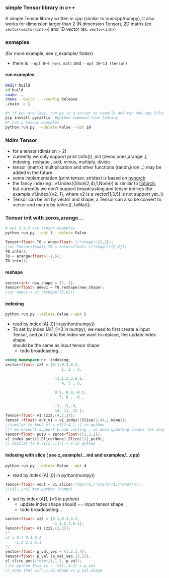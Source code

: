 
### simple Tensor library in c++

A simple Tensor library written in cpp (similar to numcpp/numpy), it also works for dimension larger than 2 (N dimension Tensor), 2D matrix (ex. `vector<vector<int>>`)   and 1D vector  (ex. `vector<int>`)     

### exmaples 
(for more example, see z_example/ folder) 
- there is `--opt 0~6 (vec_mat)` and `--opt 10~13 (tensor)`

####  run examples

```sh
mkdir build 
cd build
cmake ..
cmake --build . --config Release  
./main -o 1

#* if you are lazy, run.py is a script to compile and run the cpp files 
pip install pyrallis  #python command line library
#* run a tensor examples
python run.py  --delete False --opt 10
```

### Ndim Tensor 

- for a tensor (dimision > 2)  
- currently we only support print (info()) ,init (zeros,ones,arange..), indexing, reshape , add, minus, multiply, divide
- tensor (matrix) multiplication and other functions (randn,kron...) may be added in the future 
- some implementation (print tensor, strides) is based on [pynorch](https://github.com/lucasdelimanogueira/PyNorch)  
- the fancy indexing : v1.index({Slice(2,4),1,None}) is similar to [libtorch](https://docs.pytorch.org/cppdocs/notes/tensor_indexing.html), but currently we don't support broadcasting and tensor indices (for example v1.index({v2, 1}, where v2 is a vector[1,3,5] is not support yet..))
- Tensor can be init by vector and shape, a Tensor can also be convert to vector and matrix by toVec(), toMat();

### Tensor init with zeros,arange...
```sh
# opt 3,4,5 are tensor examples
python run.py --opt 3 --delete False
```

```cpp
Tensor<float> T0 = ones<float> (/*shape*/{2,2});
//or Tensor<float> T0 = zeros<float> (/*shape*/{2,2});
T0.info(); 
T0 = arange<float>(-1,6); 
T0.info(); 
```

#### reshape
```cpp
vector<int> new_shape = {2,-1};
Tensor<float> newv1 = T0.reshape(new_shape);
//or newv1 = v1.reshape({1,6});
```

#### indexing 
```sh
python run.py --delete False --opt 5
```

- read by index  (A[:,0] in python(numpy))
- To set by index (A[1,:]=3 in numpy), we need to first create a input Tensor, 
and put it into the index we want to replace, the update index shape   
should be the same as input tensor shape  
  - todo broadcasting...
```cpp
using namespace nc::indexing; 
vector<float> zz2 = {0.1,0.3,0.2,
                         1, 2 , 3, 

                      -1.1,2.3,6.1,
                         4, 5 , 6, 

                      0.9, 0.8,-0.5,
                        7, 8 ,  8 , 

                      -3, -2,-9,
                      10, 11, 12 };
Tensor<float> v1 {zz2,{4,2,3}};
Tensor <float> out_v1 = v1.index({Slice(2,4),1,None});
//similar to #out_v1 = v1[2:4,1,:] in python
//* we haven't support broad casting , so when updating values the shape have to be the same  
Tensor<float> put0 = zeros<float>({1,2,2});
v1.index_put({2,Slice(None),Slice(1)},put0);
// similar to # v1[2,:,1:] = 0 in python
```


#### indexing with slice ( see z_example/...md and examples/...cpp)
```sh
python run.py --delete False --opt 4 
```
- read by index  (A[:,0] in python(numpy))
```cpp
Tensor<float> vout = v1.slice(/*dim*/1,/*start*/1,/*end*/4);
//v1[:,1:4] #in python (numpy)
```
- set by index (A[1,:]=3 in python)
  - update index shape should == input tensor shape  
  - todo broadcasting...

```cpp
vector<float> zz2 = {0.1,0.3,0.2,
                     -1.1,2.3,6.1};
Tensor<float> v1 {zz2,{2,3}};
/*
v1 = 0.1 0.3 0.2  
    -1.1 2.3 6.1
*/
vector<float> p_val_vec = {1,2,3,4}; 
Tensor<float> p_val {p_val_vec,{2,2}};
v1.slice_put(/*dim*/1,1,3, p_val);
//in python this is :  v1[:,1:3] = p_val  
// note that v1[:,1:3].shape == p_val.shape
```  